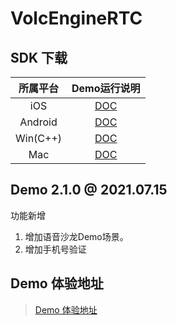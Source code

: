 # VolcEngineRTC

## SDK 下载

| 所属平台 | Demo运行说明 | 
|:---------:| :--------:|
| iOS | [DOC](https://www.volcengine.com/docs/6348/70528)|
| Android | [DOC](https://www.volcengine.com/docs/6348/70527)|
| Win(C++)| [DOC](https://www.volcengine.com/docs/6348/70530)|
| Mac| [DOC](https://www.volcengine.com/docs/6348/70529)|

## Demo 2.1.0 @ 2021.07.15

功能新增
1. 增加语音沙龙Demo场景。
2. 增加手机号验证

## Demo 体验地址

> [Demo 体验地址](https://bytedance.feishu.cn/docs/doccnWQA4zNSCvWqVhrrJIUukkf)
